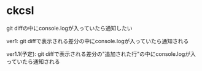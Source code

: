 # ckcsl

git diffの中にconsole.logが入っていたら通知したい

ver1: git diffで表示される差分の中にconsole.logが入っていたら通知される

ver1.1(予定): git diffで表示される差分の"追加された行"の中にconsole.logが入っていたら通知される
